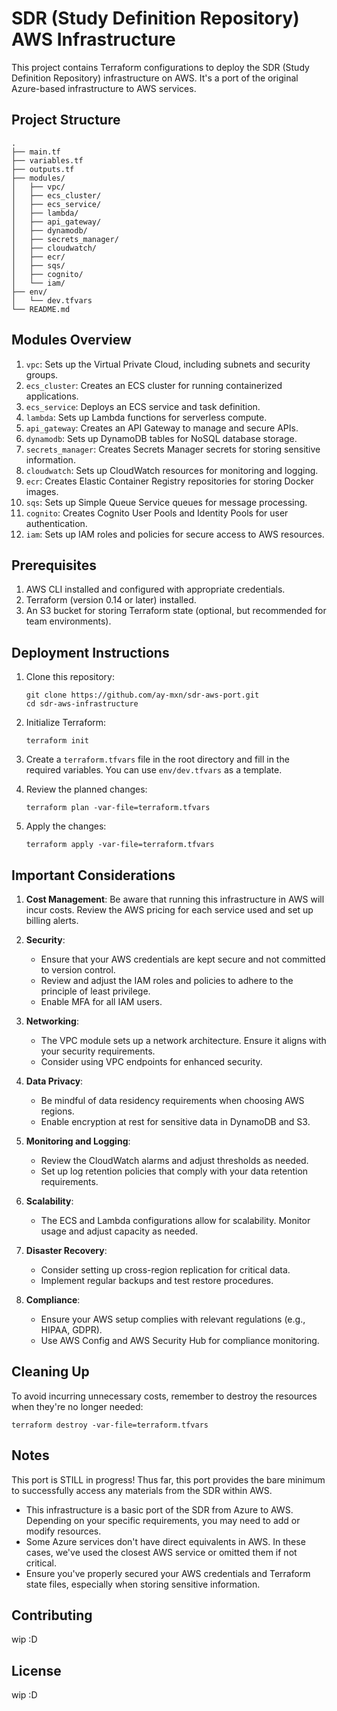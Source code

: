 # SDR (Study Definition Repository) AWS Infrastructure

This project contains Terraform configurations to deploy the SDR (Study Definition Repository) infrastructure on AWS. It's a port of the original Azure-based infrastructure to AWS services.

## Project Structure

```
.
├── main.tf
├── variables.tf
├── outputs.tf
├── modules/
│   ├── vpc/
│   ├── ecs_cluster/
│   ├── ecs_service/
│   ├── lambda/
│   ├── api_gateway/
│   ├── dynamodb/
│   ├── secrets_manager/
│   ├── cloudwatch/
│   ├── ecr/
│   ├── sqs/
│   ├── cognito/
│   └── iam/
├── env/
│   └── dev.tfvars
└── README.md
```

## Modules Overview

1. `vpc`: Sets up the Virtual Private Cloud, including subnets and security groups.
2. `ecs_cluster`: Creates an ECS cluster for running containerized applications.
3. `ecs_service`: Deploys an ECS service and task definition.
4. `lambda`: Sets up Lambda functions for serverless compute.
5. `api_gateway`: Creates an API Gateway to manage and secure APIs.
6. `dynamodb`: Sets up DynamoDB tables for NoSQL database storage.
7. `secrets_manager`: Creates Secrets Manager secrets for storing sensitive information.
8. `cloudwatch`: Sets up CloudWatch resources for monitoring and logging.
9. `ecr`: Creates Elastic Container Registry repositories for storing Docker images.
10. `sqs`: Sets up Simple Queue Service queues for message processing.
11. `cognito`: Creates Cognito User Pools and Identity Pools for user authentication.
12. `iam`: Sets up IAM roles and policies for secure access to AWS resources.

## Prerequisites

1. AWS CLI installed and configured with appropriate credentials.
2. Terraform (version 0.14 or later) installed.
3. An S3 bucket for storing Terraform state (optional, but recommended for team environments).

## Deployment Instructions

1. Clone this repository:
   ```
   git clone https://github.com/ay-mxn/sdr-aws-port.git
   cd sdr-aws-infrastructure
   ```

2. Initialize Terraform:
   ```
   terraform init
   ```

3. Create a `terraform.tfvars` file in the root directory and fill in the required variables. You can use `env/dev.tfvars` as a template.

4. Review the planned changes:
   ```
   terraform plan -var-file=terraform.tfvars
   ```

5. Apply the changes:
   ```
   terraform apply -var-file=terraform.tfvars
   ```

## Important Considerations

1. **Cost Management**: Be aware that running this infrastructure in AWS will incur costs. Review the AWS pricing for each service used and set up billing alerts.

2. **Security**: 
   - Ensure that your AWS credentials are kept secure and not committed to version control.
   - Review and adjust the IAM roles and policies to adhere to the principle of least privilege.
   - Enable MFA for all IAM users.

3. **Networking**: 
   - The VPC module sets up a network architecture. Ensure it aligns with your security requirements.
   - Consider using VPC endpoints for enhanced security.

4. **Data Privacy**: 
   - Be mindful of data residency requirements when choosing AWS regions.
   - Enable encryption at rest for sensitive data in DynamoDB and S3.

5. **Monitoring and Logging**: 
   - Review the CloudWatch alarms and adjust thresholds as needed.
   - Set up log retention policies that comply with your data retention requirements.

6. **Scalability**: 
   - The ECS and Lambda configurations allow for scalability. Monitor usage and adjust capacity as needed.

7. **Disaster Recovery**: 
   - Consider setting up cross-region replication for critical data.
   - Implement regular backups and test restore procedures.

8. **Compliance**: 
   - Ensure your AWS setup complies with relevant regulations (e.g., HIPAA, GDPR).
   - Use AWS Config and AWS Security Hub for compliance monitoring.

## Cleaning Up

To avoid incurring unnecessary costs, remember to destroy the resources when they're no longer needed:

```
terraform destroy -var-file=terraform.tfvars
```

## Notes

This port is STILL in progress! Thus far, this port provides the bare minimum to successfully access any materials from the SDR within AWS.

- This infrastructure is a basic port of the SDR from Azure to AWS. Depending on your specific requirements, you may need to add or modify resources.
- Some Azure services don't have direct equivalents in AWS. In these cases, we've used the closest AWS service or omitted them if not critical.
- Ensure you've properly secured your AWS credentials and Terraform state files, especially when storing sensitive information.

## Contributing

wip :D

## License

wip :D 